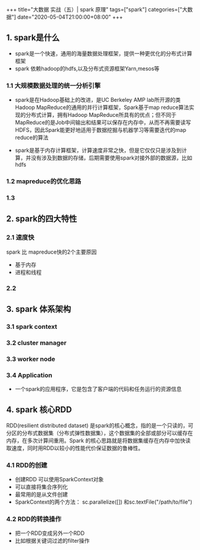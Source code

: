 +++
title="大数据 实战（五）| spark 原理"
tags=["spark"]
categories=["大数据"]
date="2020-05-04T21:00:00+08:00"
+++
## 1. spark是什么
- spark是一个快速，通用的海量数据处理框架，提供一种更优化的分布式计算框架
- spark 依赖hadoop的hdfs,以及分布式资源框架Yarn,mesos等

### 1.1 大规模数据处理的统一分析引擎
- spark是在Hadoop基础上的改进，是UC Berkeley AMP lab所开源的类Hadoop MapReduce的通用的并行计算框架，Spark基于map reduce算法实现的分布式计算，拥有Hadoop MapReduce所具有的优点；但不同于MapReduce的是Job中间输出和结果可以保存在内存中，从而不再需要读写HDFS，因此Spark能更好地适用于数据挖掘与机器学习等需要迭代的map reduce的算法
  	
- spark是基于内存计算框架，计算速度非常之快，但是它仅仅只是涉及到计算，并没有涉及到数据的存储，后期需要使用spark对接外部的数据源，比如hdfs


### 1.2 mapreduce的优化思路
### 1.3 

## 2. spark的四大特性
### 2.1 速度快
 spark 比 mapreduce快的2个主要原因
- 基于内存
- 进程和线程
### 2.2

## 3. spark 体系架构
### 3.1 spark context
### 3.2 cluster manager
### 3.3 worker node
### 3.4 Application
- 一个spark的应用程序，它是包含了客户端的代码和任务运行的资源信息

## 4. spark 核心RDD
  RDD(resilient distributed dataset) 是spark的核心概念，指的是一个只读的，可分区的分布式数据集（分布式弹性数据集），这个数据集的全部或部分可以缓存在内存，在多次计算间重用。Spark 的核心思路就是将数据集缓存在内存中加快读取速度，同时用RDD以较小的性能代价保证数据的鲁棒性。
### 4.1 RDD的创建
- 创建RDD 可以使用SparkContext对象
- 可以直接将集合序列化
- 最常用的是从文件创建
- SparkContext的两个方法： sc.parallelize([]) 和sc.textFile("/path/to/file")
### 4.2 RDD的转换操作
- 把一个RDD变成另外一个RDD
- 比如根据关键词过滤的filter操作